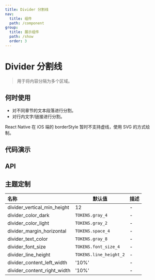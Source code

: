 ```yaml
---
title: Divider 分割线
nav:
  title: 组件
  path: /component
group:
  title: 展示组件
  path: /show
  order: 3
---
```


# Divider 分割线

> 用于将内容分隔为多个区域。

## 何时使用

- 对不同章节的文本段落进行分割。
- 对行内文字/链接进行分割。

React Native 在 iOS 端的 borderStyle 暂时不支持虚线，使用 SVG 的方式绘制。

## 代码演示

<code src="./__fixtures__/basic.tsx"></code>

## API

<API hideTitle src="./divider.tsx"></API>

## 主题定制

| 名称                        | 默认值                 | 描述 |
| :-------------------------- | ---------------------- | ---- |
| divider_vertical_min_height | 12                     | -    |
| divider_color_dark          | `TOKENS.gray_4`        | -    |
| divider_color_light         | `TOKENS.gray_2`        | -    |
| divider_margin_horizontal   | `TOKENS.space_4`       | -    |
| divider_text_color          | `TOKENS.gray_8`        | -    |
| divider_font_size           | `TOKENS.font_size_4`   | -    |
| divider_line_height         | `TOKENS.line_height_2` | -    |
| divider_content_left_width  | '10%'                  | -    |
| divider_content_right_width | '10%'                  | -    |
